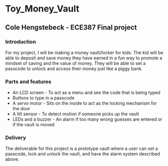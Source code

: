 # Toy_Money_Vault
## Cole Hengstebeck - ECE387 Final project



### Introduction
For my project, I will be making a money vault/locker for kids. The kid will be able to deposit and save money they have earned in a fun way to promote a mindset of saving and the value of money. They will be able to set a passcode to unlock and access their money just like a piggy bank.

### Parts and features
- An LCD screen - To act as a menu and see the code that is being typed
- Buttons to type in a passcode
- A servo motor - Sits on the inside to act as the locking mechanism for the door
- A tilt sensor - To detect motion if someone picks up the vault
- LEDs and a buzzer - An alarm if too many wrong guesses are entered or if the vault is moved

### Delivery
The deliverable for this project is a prototype vault where a user can set a passcode, lock and unlock the vault, and have the alarm system described above.
